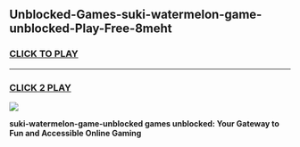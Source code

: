 
## Unblocked-Games-suki-watermelon-game-unblocked-Play-Free-8meht
<h3>
<a href="https://premium76.site?title=suki-watermelon-game-unblocked&ref=20A">CLICK TO PLAY</a></h3>
<hr>

<h3>
<a href="https://premium76.site?title=suki-watermelon-game-unblocked&ref=20A">CLICK 2 PLAY</a>
  
</h3>

<a href="https://premium76.site?title=suki-watermelon-game-unblocked&ref=20A"><img src="https://clearcache.store/games.png"></a>


**suki-watermelon-game-unblocked games unblocked: Your Gateway to Fun and Accessible Online Gaming**
